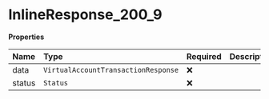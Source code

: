 # InlineResponse_200_9

**Properties**

| Name   | Type                                | Required | Description |
| :----- | :---------------------------------- | :------- | :---------- |
| data   | `VirtualAccountTransactionResponse` | ❌       |             |
| status | `Status`                            | ❌       |             |
